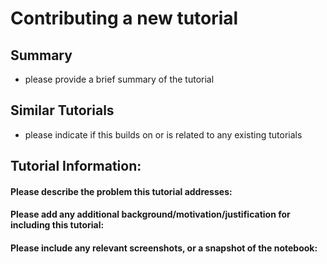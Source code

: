 # Contributing a new tutorial

## Summary
- please provide a brief summary of the tutorial

## Similar Tutorials
- please indicate if this builds on or is related to any existing tutorials


## Tutorial Information:

#### Please describe the problem this tutorial addresses:


#### Please add any additional background/motivation/justification for including this tutorial:


#### Please include any relevant screenshots, or a snapshot of the notebook:
